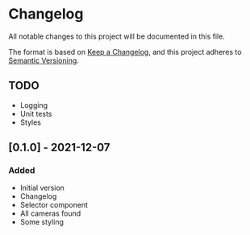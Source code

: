 # Changelog
All notable changes to this project will be documented in this file.

The format is based on [Keep a Changelog](https://keepachangelog.com/en/1.0.0/),
and this project adheres to [Semantic Versioning](https://semver.org/spec/v2.0.0.html).

## TODO
- Logging
- Unit tests
- Styles

## [0.1.0] - 2021-12-07
### Added
- Initial version
- Changelog 
- Selector component
- All cameras found
- Some styling


